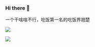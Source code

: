 ### Hi there 👋
一个干啥啥不行，吃饭第一名的吃饭界翘楚

![](https://komarev.com/ghpvc/?username=chenjigeng)

![](https://github-readme-stats.vercel.app/api?username=chenjigeng&show_icons=true&icon_color=199861&count_private=true)

<!--
**chenjigeng/chenjigeng** is a ✨ _special_ ✨ repository because its `README.md` (this file) appears on your GitHub profile.

Here are some ideas to get you started:

- 🔭 I’m currently working on ...
- 🌱 I’m currently learning ...
- 👯 I’m looking to collaborate on ...
- 🤔 I’m looking for help with ...
- 💬 Ask me about ...
- 📫 How to reach me: ...
- 😄 Pronouns: ...
- ⚡ Fun fact: ...
-->

